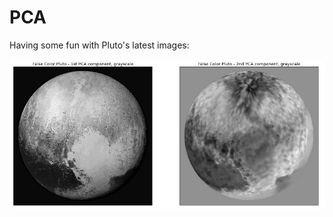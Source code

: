 # PCA

Having some fun with Pluto's latest images:


![first2](https://github.com/mycarta/PCA/blob/master/for%20readme/first_two.png)
